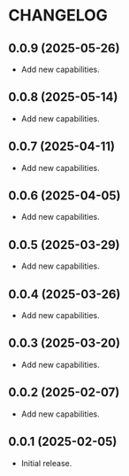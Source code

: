 # CHANGELOG

## 0.0.9 (2025-05-26)
* Add new capabilities.

## 0.0.8 (2025-05-14)
* Add new capabilities.

## 0.0.7 (2025-04-11)
* Add new capabilities.

## 0.0.6 (2025-04-05)
* Add new capabilities.

## 0.0.5 (2025-03-29)
* Add new capabilities.

## 0.0.4 (2025-03-26)
* Add new capabilities.

## 0.0.3 (2025-03-20)
* Add new capabilities.

## 0.0.2 (2025-02-07)
* Add new capabilities.

## 0.0.1 (2025-02-05)
* Initial release.